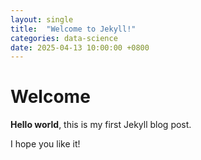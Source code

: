 ```yaml
---
layout: single
title:  "Welcome to Jekyll!"
categories: data-science
date: 2025-04-13 10:00:00 +0800
---
```


# Welcome

**Hello world**, this is my first Jekyll blog post.

I hope you like it!

